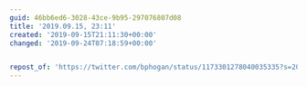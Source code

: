 ```yaml
---
guid: 46bb6ed6-3028-43ce-9b95-297076807d08
title: '2019.09.15, 23:11'
created: '2019-09-15T21:11:30+00:00'
changed: '2019-09-24T07:18:59+00:00'


repost_of: 'https://twitter.com/bphogan/status/1173301278040035335?s=20'
---
```


